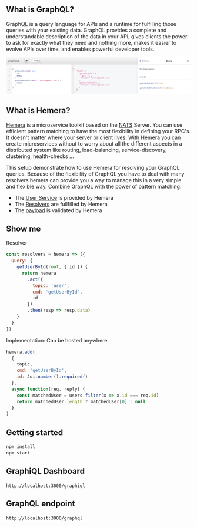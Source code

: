 ## What is GraphQL?

GraphQL is a query language for APIs and a runtime for fulfilling those queries with your existing data. GraphQL provides a complete and understandable description of the data in your API, gives clients the power to ask for exactly what they need and nothing more, makes it easier to evolve APIs over time, and enables powerful developer tools.

![preview](https://github.com/hemerajs/graphql-hemera/blob/master/media/preview.PNG)

## What is Hemera?

[Hemera](https://github.com/hemerajs/hemera) is a microservice toolkit based on the [NATS](https://nats.io/) Server. You can use efficient pattern matching to have the most flexibility in defining your RPC's. It doesn't matter where your server or client lives. With Hemera you can create microservices without to worry about all the different aspects in a distributed system like routing, load-balancing, service-discovery, clustering, health-checks ...

This setup demonstrate how to use Hemera for resolving your GraphQL queries. Because of the flexibility of GraphQL you have to deal with many resolvers hemera can provide you a way to manage this in a very simple and flexible way. Combine GraphQL with the power of pattern matching.

* The [User Service](src/user-service) is provided by Hemera
* The [Resolvers](src/graphql/resolvers.js) are fullfilled by Hemera
* The [payload](src/user-service/index.js) is validated by Hemera

## Show me

Resolver

```js
const resolvers = hemera => ({
  Query: {
    getUserById(root, { id }) {
      return hemera
        .act({
          topic: 'user',
          cmd: 'getUserById',
          id
        })
        .then(resp => resp.data)
    }
  }
})
```

Implementation: Can be hosted anywhere

```js
hemera.add(
  {
    topic,
    cmd: 'getUserById',
    id: Joi.number().required()
  },
  async function(req, reply) {
    const matchedUser = users.filter(x => x.id === req.id)
    return matchedUser.length ? matchedUser[0] : null
  }
)
```

## Getting started

```js
npm install
npm start
```

## GraphiQL Dashboard

```
http://localhost:3000/graphiql
```

## GraphQL endpoint

```
http://localhost:3000/graphql
```
